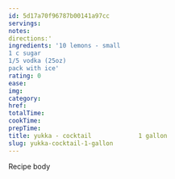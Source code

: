 ```yaml
---
id: 5d17a70f96787b00141a97cc
servings:
notes:
directions:'
ingredients: '10 lemons - small
1 c sugar
1/5 vodka (25oz)
pack with ice'
rating: 0
ease:
img:
category:
href:
totalTime:
cookTime:
prepTime:
title: yukka - cocktail             1 gallon
slug: yukka-cocktail-1-gallon
---
```

Recipe body